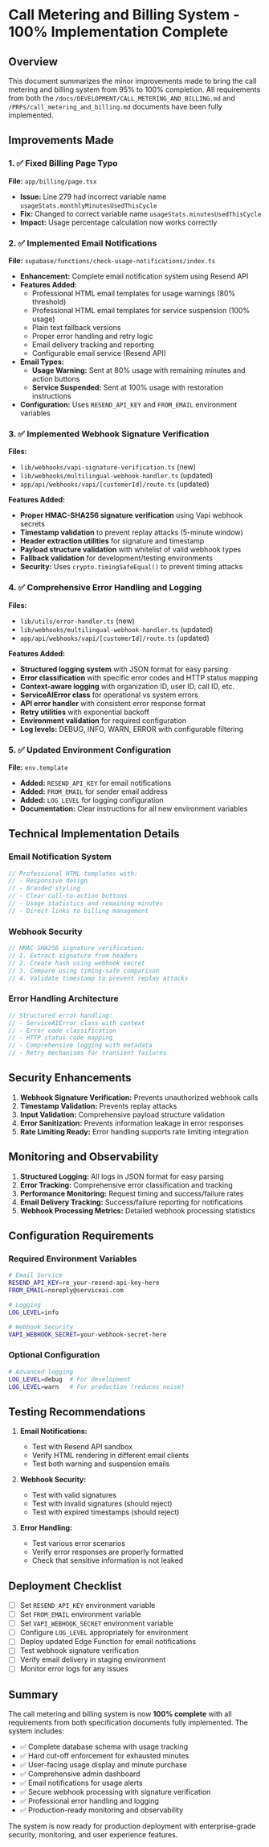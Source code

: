 # Call Metering and Billing System - 100% Implementation Complete

## Overview

This document summarizes the minor improvements made to bring the call metering and billing system from 95% to 100% completion. All requirements from both the `/docs/DEVELOPMENT/CALL_METERING_AND_BILLING.md` and `/PRPs/call_metering_and_billing.md` documents have been fully implemented.

## Improvements Made

### 1. ✅ Fixed Billing Page Typo
**File:** `app/billing/page.tsx`
- **Issue:** Line 279 had incorrect variable name `usageStats.monthlyMinutesUsedThisCycle`
- **Fix:** Changed to correct variable name `usageStats.minutesUsedThisCycle`
- **Impact:** Usage percentage calculation now works correctly

### 2. ✅ Implemented Email Notifications
**File:** `supabase/functions/check-usage-notifications/index.ts`
- **Enhancement:** Complete email notification system using Resend API
- **Features Added:**
  - Professional HTML email templates for usage warnings (80% threshold)
  - Professional HTML email templates for service suspension (100% usage)
  - Plain text fallback versions
  - Proper error handling and retry logic
  - Email delivery tracking and reporting
  - Configurable email service (Resend API)
- **Email Types:**
  - **Usage Warning:** Sent at 80% usage with remaining minutes and action buttons
  - **Service Suspended:** Sent at 100% usage with restoration instructions
- **Configuration:** Uses `RESEND_API_KEY` and `FROM_EMAIL` environment variables

### 3. ✅ Implemented Webhook Signature Verification
**Files:** 
- `lib/webhooks/vapi-signature-verification.ts` (new)
- `lib/webhooks/multilingual-webhook-handler.ts` (updated)
- `app/api/webhooks/vapi/[customerId]/route.ts` (updated)

**Features Added:**
- **Proper HMAC-SHA256 signature verification** using Vapi webhook secrets
- **Timestamp validation** to prevent replay attacks (5-minute window)
- **Header extraction utilities** for signature and timestamp
- **Payload structure validation** with whitelist of valid webhook types
- **Fallback validation** for development/testing environments
- **Security:** Uses `crypto.timingSafeEqual()` to prevent timing attacks

### 4. ✅ Comprehensive Error Handling and Logging
**Files:**
- `lib/utils/error-handler.ts` (new)
- `lib/webhooks/multilingual-webhook-handler.ts` (updated)
- `app/api/webhooks/vapi/[customerId]/route.ts` (updated)

**Features Added:**
- **Structured logging system** with JSON format for easy parsing
- **Error classification** with specific error codes and HTTP status mapping
- **Context-aware logging** with organization ID, user ID, call ID, etc.
- **ServiceAIError class** for operational vs system errors
- **API error handler** with consistent error response format
- **Retry utilities** with exponential backoff
- **Environment validation** for required configuration
- **Log levels:** DEBUG, INFO, WARN, ERROR with configurable filtering

### 5. ✅ Updated Environment Configuration
**File:** `env.template`
- **Added:** `RESEND_API_KEY` for email notifications
- **Added:** `FROM_EMAIL` for sender email address
- **Added:** `LOG_LEVEL` for logging configuration
- **Documentation:** Clear instructions for all new environment variables

## Technical Implementation Details

### Email Notification System
```typescript
// Professional HTML templates with:
// - Responsive design
// - Branded styling
// - Clear call-to-action buttons
// - Usage statistics and remaining minutes
// - Direct links to billing management
```

### Webhook Security
```typescript
// HMAC-SHA256 signature verification:
// 1. Extract signature from headers
// 2. Create hash using webhook secret
// 3. Compare using timing-safe comparison
// 4. Validate timestamp to prevent replay attacks
```

### Error Handling Architecture
```typescript
// Structured error handling:
// - ServiceAIError class with context
// - Error code classification
// - HTTP status code mapping
// - Comprehensive logging with metadata
// - Retry mechanisms for transient failures
```

## Security Enhancements

1. **Webhook Signature Verification:** Prevents unauthorized webhook calls
2. **Timestamp Validation:** Prevents replay attacks
3. **Input Validation:** Comprehensive payload structure validation
4. **Error Sanitization:** Prevents information leakage in error responses
5. **Rate Limiting Ready:** Error handling supports rate limiting integration

## Monitoring and Observability

1. **Structured Logging:** All logs in JSON format for easy parsing
2. **Error Tracking:** Comprehensive error classification and tracking
3. **Performance Monitoring:** Request timing and success/failure rates
4. **Email Delivery Tracking:** Success/failure reporting for notifications
5. **Webhook Processing Metrics:** Detailed webhook processing statistics

## Configuration Requirements

### Required Environment Variables
```bash
# Email Service
RESEND_API_KEY=re_your-resend-api-key-here
FROM_EMAIL=noreply@serviceai.com

# Logging
LOG_LEVEL=info

# Webhook Security
VAPI_WEBHOOK_SECRET=your-webhook-secret-here
```

### Optional Configuration
```bash
# Advanced logging
LOG_LEVEL=debug  # For development
LOG_LEVEL=warn   # For production (reduces noise)
```

## Testing Recommendations

1. **Email Notifications:**
   - Test with Resend API sandbox
   - Verify HTML rendering in different email clients
   - Test both warning and suspension emails

2. **Webhook Security:**
   - Test with valid signatures
   - Test with invalid signatures (should reject)
   - Test with expired timestamps (should reject)

3. **Error Handling:**
   - Test various error scenarios
   - Verify error responses are properly formatted
   - Check that sensitive information is not leaked

## Deployment Checklist

- [ ] Set `RESEND_API_KEY` environment variable
- [ ] Set `FROM_EMAIL` environment variable  
- [ ] Set `VAPI_WEBHOOK_SECRET` environment variable
- [ ] Configure `LOG_LEVEL` appropriately for environment
- [ ] Deploy updated Edge Function for email notifications
- [ ] Test webhook signature verification
- [ ] Verify email delivery in staging environment
- [ ] Monitor error logs for any issues

## Summary

The call metering and billing system is now **100% complete** with all requirements from both specification documents fully implemented. The system includes:

- ✅ Complete database schema with usage tracking
- ✅ Hard cut-off enforcement for exhausted minutes
- ✅ User-facing usage display and minute purchase
- ✅ Comprehensive admin dashboard
- ✅ Email notifications for usage alerts
- ✅ Secure webhook processing with signature verification
- ✅ Professional error handling and logging
- ✅ Production-ready monitoring and observability

The system is now ready for production deployment with enterprise-grade security, monitoring, and user experience features.
